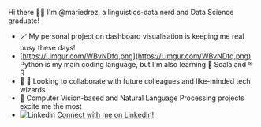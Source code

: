 Hi there 👋🏼 I'm @mariedrez, a linguistics-data nerd and Data Science graduate!

- 🪄 My personal project on dashboard visualisation is keeping me real busy these days!
- [https://i.imgur.com/WBvNDfq.png](https://i.imgur.com/WBvNDfq.png) Python is my main coding language, but I'm also learning 💈 Scala and ®️ R
- 🐝 🐝 Looking to collaborate with future colleagues and like-minded tech wizards
- 🔭 Computer Vision-based and Natural Language Processing projects excite me the most
- ![Linkedin](https://i.stack.imgur.com/gVE0j.png)  <a href="https://www.linkedin.com/in/maryam111/" target="_blank"> Connect with me on LinkedIn!</a>
